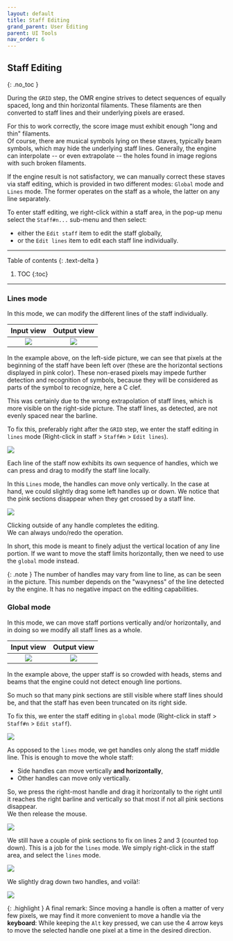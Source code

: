 ```yaml
---
layout: default
title: Staff Editing
grand_parent: User Editing
parent: UI Tools
nav_order: 6
---
```

## Staff Editing
{: .no_toc }

During the `GRID` step, the OMR engine strives to detect sequences of equally spaced,
long and thin horizontal filaments.
These filaments are then converted to staff lines and their underlying pixels are erased.

For this to work correctly, the score image must exhibit enough "long and thin" filaments.  
Of course, there are musical symbols lying on these staves, typically beam symbols, which may hide
the underlying staff lines.
Generally, the engine can interpolate -- or even extrapolate -- the holes found in image regions
with such broken filaments.

If the engine result is not satisfactory, we can manually correct these staves via staff
editing, which is provided in two different modes: `Global` mode and `Lines` mode.
The former operates on the staff as a whole, the latter on any line separately.

To enter staff editing, we right-click within a staff area, in the pop-up menu select the
`Staff#n...` sub-menu and then select:
- either the `Edit staff` item to edit the staff globally,
- or the `Edit lines` item to edit each staff line individually.

---
Table of contents
{: .text-delta }

1. TOC
{:toc}
---

### Lines mode

In this mode, we can modify the different lines of the staff individually.

| Input view | Output view |
| :---: | :---: |
| ![](../assets/images/staff_lines_wrong.png) | ![](../assets/images/staff_lines_uneven.png)  |

In the example above, on the left-side picture, we can see that pixels at the beginning of the staff
have been left over (these are the horizontal sections displayed in pink color).
These non-erased pixels may impede further detection and recognition of symbols, because they will
be considered as parts of the symbol to recognize, here a C clef.

This was certainly due to the wrong extrapolation of staff lines, which is more visible on the
right-side picture. The staff lines, as detected, are not evenly spaced near the barline.

To fix this, preferably right after the `GRID` step, we enter the staff editing in `lines` mode
(Right-click in staff > ``Staff#n`` > ``Edit lines``).

![](../assets/images/staff_lines_handles.png)

Each line of the staff now exhibits its own sequence of handles, which we can press and drag to modify
the staff line locally.

In this `Lines` mode, the handles can move only vertically.
In the case at hand, we could slightly drag some left handles up or down.
We notice that the pink sections disappear when they get crossed by a staff line.

![](../assets/images/staff_lines_ok.png)

Clicking outside of any handle completes the editing.  
We can always undo/redo the operation.

In short, this mode is meant to finely adjust the vertical location of any line portion.
If we want to move the staff limits horizontally, then we need to use the `global` mode instead.

{: .note }
The number of handles may vary from line to line, as can be seen in the picture.
This number depends on the "wavyness" of the line detected by the engine.
It has no negative impact on the editing capabilities.

### Global mode

In this mode, we can move staff portions vertically and/or horizontally, and in doing so we modify
all staff lines as a whole.

| Input view | Output view |
| :---: | :---: |
| ![](../assets/images/staff_wrong.png) | ![](../assets/images/staff_too_short.png)  |

In the example above, the upper staff is so crowded with heads, stems and beams that the engine
could not detect enough line portions.

So much so that many pink sections are still visible where staff lines should be, and that the staff
has even been truncated on its right side.

To fix this, we enter the staff editing in `global` mode
(Right-click in staff > ``Staff#n`` > ``Edit staff``).

![](../assets/images/staff_handles.png)

As opposed to the `lines` mode, we get handles only along the staff middle line.
This is enough to move the whole staff:
- Side handles can move vertically **and horizontally**,
- Other handles can move only vertically.

So, we press the right-most handle and drag it horizontally to the right until it reaches
the right barline and vertically so that most if not all pink sections disappear.  
We then release the mouse.

![](../assets/images/staff_handles_ok.png)

We still have a couple of pink sections to fix on lines 2 and 3 (counted top down). This is a job for the `lines` mode.
We simply right-click in the staff area, and select the `lines` mode.

![](../assets/images/staff_handles_nearly.png)

We slightly drag down two handles, and voilà!:

![](../assets/images/staff_handles_perfect.png)

{: .highlight }
A final remark: Since moving a handle is often a matter of very few pixels, we may find it more
convenient to move a handle via the **keyboard**:
While keeping the `Alt` key pressed, we can use the 4 arrow keys to move the selected handle
one pixel at a time in the desired direction.
